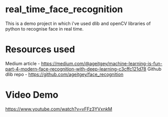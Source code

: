 # real_time_face_recognition
This is a demo project in which i've used dlib and openCV libraries of python to recognise face in real time. 
# Resources used
Medium article - https://medium.com/@ageitgey/machine-learning-is-fun-part-4-modern-face-recognition-with-deep-learning-c3cffc121d78
Github dlib repo - https://github.com/ageitgey/face_recognition
# Video Demo
https://www.youtube.com/watch?v=vFFz3YVxnkM

